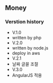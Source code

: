## Money

### Verstion history
* V.1.0
 * written by php
* V.2.0
 * written by node.js
 * deploy in aws
* V.2.1
 * 날짜 글꼴 조절
* V.3.0
 * AngularJS 적용
